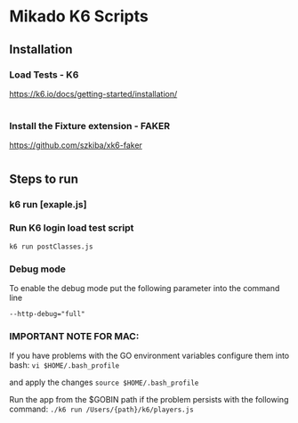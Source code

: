 # Mikado K6 Scripts

## Installation
### Load Tests - K6
https://k6.io/docs/getting-started/installation/
#

### Install the Fixture extension - FAKER
https://github.com/szkiba/xk6-faker
# 

## Steps to run
### k6 run [exaple.js]

### Run K6 login load test script
 ```
 k6 run postClasses.js
 ```
### Debug mode
To enable the debug mode put the following parameter into the command line
 ```
--http-debug="full"
 ```

### IMPORTANT NOTE FOR MAC:
If you have problems with the GO environment variables configure them into bash:
`vi $HOME/.bash_profile`

and apply the changes
`source $HOME/.bash_profile`

Run the app from the $GOBIN path if the problem persists with the following command:
`./k6 run /Users/{path}/k6/players.js`
